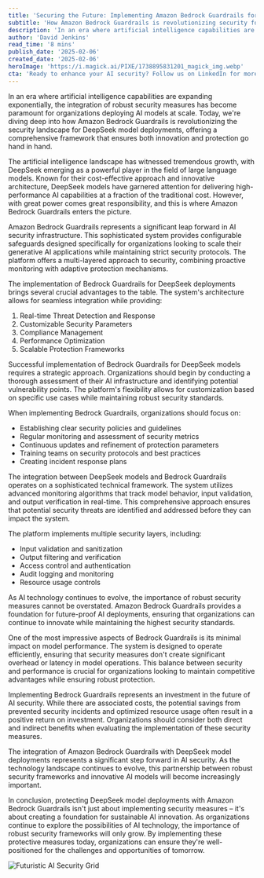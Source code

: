 ```yaml
---
title: 'Securing the Future: Implementing Amazon Bedrock Guardrails for DeepSeek Model Deployments'
subtitle: 'How Amazon Bedrock Guardrails is revolutionizing security for DeepSeek AI deployments'
description: 'In an era where artificial intelligence capabilities are expanding exponentially, discover how Amazon Bedrock Guardrails offers a comprehensive framework ensuring innovation and protection in AI model deployments.'
author: 'David Jenkins'
read_time: '8 mins'
publish_date: '2025-02-06'
created_date: '2025-02-06'
heroImage: 'https://i.magick.ai/PIXE/1738895831201_magick_img.webp'
cta: 'Ready to enhance your AI security? Follow us on LinkedIn for more insights on implementing robust security measures for your AI deployments and stay updated on the latest developments in AI security infrastructure.'
---
```


In an era where artificial intelligence capabilities are expanding exponentially, the integration of robust security measures has become paramount for organizations deploying AI models at scale. Today, we're diving deep into how Amazon Bedrock Guardrails is revolutionizing the security landscape for DeepSeek model deployments, offering a comprehensive framework that ensures both innovation and protection go hand in hand.

The artificial intelligence landscape has witnessed tremendous growth, with DeepSeek emerging as a powerful player in the field of large language models. Known for their cost-effective approach and innovative architecture, DeepSeek models have garnered attention for delivering high-performance AI capabilities at a fraction of the traditional cost. However, with great power comes great responsibility, and this is where Amazon Bedrock Guardrails enters the picture.

Amazon Bedrock Guardrails represents a significant leap forward in AI security infrastructure. This sophisticated system provides configurable safeguards designed specifically for organizations looking to scale their generative AI applications while maintaining strict security protocols. The platform offers a multi-layered approach to security, combining proactive monitoring with adaptive protection mechanisms.

The implementation of Bedrock Guardrails for DeepSeek deployments brings several crucial advantages to the table. The system's architecture allows for seamless integration while providing:

1. Real-time Threat Detection and Response
2. Customizable Security Parameters
3. Compliance Management
4. Performance Optimization
5. Scalable Protection Frameworks

Successful implementation of Bedrock Guardrails for DeepSeek models requires a strategic approach. Organizations should begin by conducting a thorough assessment of their AI infrastructure and identifying potential vulnerability points. The platform's flexibility allows for customization based on specific use cases while maintaining robust security standards.

When implementing Bedrock Guardrails, organizations should focus on:

- Establishing clear security policies and guidelines
- Regular monitoring and assessment of security metrics
- Continuous updates and refinement of protection parameters
- Training teams on security protocols and best practices
- Creating incident response plans

The integration between DeepSeek models and Bedrock Guardrails operates on a sophisticated technical framework. The system utilizes advanced monitoring algorithms that track model behavior, input validation, and output verification in real-time. This comprehensive approach ensures that potential security threats are identified and addressed before they can impact the system.

The platform implements multiple security layers, including:

- Input validation and sanitization
- Output filtering and verification
- Access control and authentication
- Audit logging and monitoring
- Resource usage controls

As AI technology continues to evolve, the importance of robust security measures cannot be overstated. Amazon Bedrock Guardrails provides a foundation for future-proof AI deployments, ensuring that organizations can continue to innovate while maintaining the highest security standards.

One of the most impressive aspects of Bedrock Guardrails is its minimal impact on model performance. The system is designed to operate efficiently, ensuring that security measures don't create significant overhead or latency in model operations. This balance between security and performance is crucial for organizations looking to maintain competitive advantages while ensuring robust protection.

Implementing Bedrock Guardrails represents an investment in the future of AI security. While there are associated costs, the potential savings from prevented security incidents and optimized resource usage often result in a positive return on investment. Organizations should consider both direct and indirect benefits when evaluating the implementation of these security measures.

The integration of Amazon Bedrock Guardrails with DeepSeek model deployments represents a significant step forward in AI security. As the technology landscape continues to evolve, this partnership between robust security frameworks and innovative AI models will become increasingly important.

In conclusion, protecting DeepSeek model deployments with Amazon Bedrock Guardrails isn't just about implementing security measures – it's about creating a foundation for sustainable AI innovation. As organizations continue to explore the possibilities of AI technology, the importance of robust security frameworks will only grow. By implementing these protective measures today, organizations can ensure they're well-positioned for the challenges and opportunities of tomorrow.

![Futuristic AI Security Grid](https://i.magick.ai/PIXE/1738895831201_magick_img.webp)